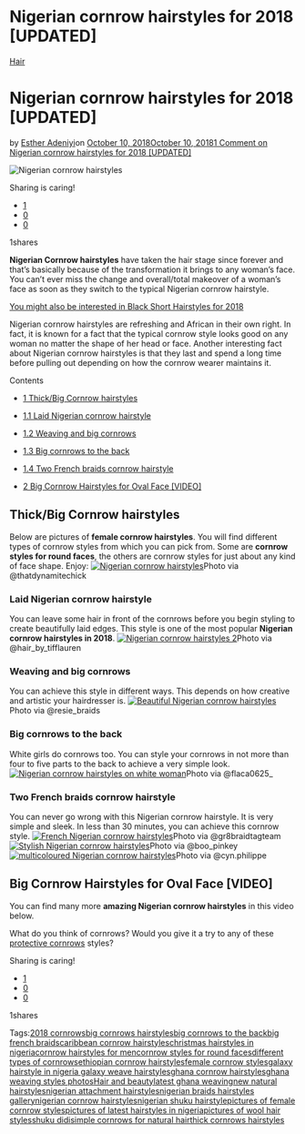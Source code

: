 # Nigerian cornrow hairstyles for 2018 [UPDATED]

[Hair](https://estheradeniyi.com/category/hair/)
# Nigerian cornrow hairstyles for 2018 [UPDATED]

by [Esther Adeniyi](https://estheradeniyi.com/author/esther-adeniyi/)on [October 10, 2018October 10, 2018](https://estheradeniyi.com/nigerian-cornrow-hairstyles/)[1 Comment on Nigerian cornrow hairstyles for 2018 [UPDATED]](https://estheradeniyi.com/nigerian-cornrow-hairstyles/#comments)

![Nigerian cornrow hairstyles](images\PhotoGrid_1462160352545.jpg)

Sharing is caring!

- [1](https://www.facebook.com/sharer/sharer.php?u=https%3A%2F%2Festheradeniyi.com%2Fnigerian-cornrow-hairstyles%2F&amp;t=Nigerian%20cornrow%20hairstyles%20for%202018%20%5BUPDATED%5D)
- [0](https://twitter.com/intent/tweet?text=Nigerian%20cornrow%20hairstyles%20for%202018%20%5BUPDATED%5D&amp;url=https%3A%2F%2Festheradeniyi.com%2Fnigerian-cornrow-hairstyles%2F)
- [0](#)

1shares

**Nigerian Cornrow hairstyles** have taken the hair stage since forever and that&#x2019;s basically because of the transformation it brings to any woman&#x2019;s face. You can&#x2019;t ever miss the change and overall/total makeover of a woman&#x2019;s face as soon as they switch to the typical Nigerian cornrow hairstyle.

[You might also be interested in Black Short Hairstyles for 2018](https://estheradeniyi.com/black-short-hairstyles-2018/)

Nigerian cornrow hairstyles are refreshing and African in their own right. In fact, it is known for a fact that the typical cornrow style looks good on any woman no matter the shape of her head or face. Another interesting fact about Nigerian cornrow hairstyles is that they last and spend a long time before pulling out depending on how the cornrow wearer maintains it.

Contents

- [1 Thick/Big Cornrow hairstyles](#ThickBig_Cornrow_hairstyles)
- [1.1 Laid Nigerian cornrow hairstyle](#Laid_Nigerian_cornrow_hairstyle)
- [1.2 Weaving and big cornrows](#Weaving_and_big_cornrows)
- [1.3 Big cornrows to the back](#Big_cornrows_to_the_back)
- [1.4 Two French braids cornrow hairstyle](#Two_French_braids_cornrow_hairstyle)

- [2 Big Cornrow Hairstyles for Oval Face [VIDEO]](#Big_Cornrow_Hairstyles_for_Oval_Face_VIDEO)

## Thick/Big Cornrow hairstyles

Below are pictures of **female cornrow hairstyles**. You will find different types of cornrow styles from which you can pick from. Some are **cornrow styles for round faces**, the others are cornrow styles for just about any kind of face shape. Enjoy:
[![Nigerian cornrow hairstyles](images\PhotoGrid_1462160352545.jpg)](images\PhotoGrid_1462160352545.jpg)Photo via @thatdynamitechick
### Laid Nigerian cornrow hairstyle

You can leave some hair in front of the cornrows before you begin styling to create beautifully laid edges. This style is one of the most popular **Nigerian cornrow&#xA0;hairstyles in 2018**.
[![Nigerian cornrow hairstyles 2](images\PhotoGrid_1462161921553.jpg)](images\PhotoGrid_1462161921553.jpg)Photo via @hair_by_tifflauren
### Weaving and big cornrows

You can achieve this style in different ways. This depends on how creative and artistic your hairdresser is.
[![Beautiful Nigerian cornrow hairstyles](images\PhotoGrid_1462161804411.jpg)](images\PhotoGrid_1462161804411.jpg)Photo via @resie_braids
### Big cornrows to the back

White girls do cornrows too. You can style your cornrows in not more than four to five parts to the back to achieve a very simple look.
[![Nigerian cornrow hairstyles on white woman](images\PhotoGrid_1462162315561.jpg)](images\PhotoGrid_1462162315561.jpg)Photo via @flaca0625_
### Two French braids cornrow hairstyle

You can never go wrong with this Nigerian cornrow hairstyle. It is very simple and sleek. In less than 30 minutes, you can achieve this cornrow style.
[![French Nigerian cornrow hairstyles](images\PhotoGrid_1462161645012.jpg)](images\PhotoGrid_1462161645012.jpg)Photo via @gr8braidtagteam[![Stylish Nigerian cornrow hairstyles](images\PhotoGrid_1462161399273.jpg)](images\PhotoGrid_1462161399273.jpg)Photo via @boo_pinkey[![multicoloured Nigerian cornrow hairstyles](images\PhotoGrid_1462161526901.jpg)](images\PhotoGrid_1462161526901.jpg)Photo via @cyn.philippe
&#xA0;

## Big Cornrow Hairstyles for Oval Face [VIDEO]

You can find many more **amazing Nigerian cornrow hairstyles** in this video below.

What do you think of cornrows? Would you give it a try to any of these [protective cornrows](https://therighthairstyles.com/top-5-easy-showy-protective-hairstyles-for-natural-hair/)&#xA0;styles?

Sharing is caring!

- [1](https://www.facebook.com/sharer/sharer.php?u=https%3A%2F%2Festheradeniyi.com%2Fnigerian-cornrow-hairstyles%2F&amp;t=Nigerian%20cornrow%20hairstyles%20for%202018%20%5BUPDATED%5D)
- [0](https://twitter.com/intent/tweet?text=Nigerian%20cornrow%20hairstyles%20for%202018%20%5BUPDATED%5D&amp;url=https%3A%2F%2Festheradeniyi.com%2Fnigerian-cornrow-hairstyles%2F)
- [0](#)

1shares

Tags:[2018 cornrows](https://estheradeniyi.com/tag/2018-cornrows/)[big cornrows hairstyles](https://estheradeniyi.com/tag/big-cornrows-hairstyles/)[big cornrows to the back](https://estheradeniyi.com/tag/big-cornrows-to-the-back/)[big french braids](https://estheradeniyi.com/tag/big-french-braids/)[caribbean cornrow hairstyles](https://estheradeniyi.com/tag/caribbean-cornrow-hairstyles/)[christmas hairstyles in nigeria](https://estheradeniyi.com/tag/christmas-hairstyles-in-nigeria/)[cornrow hairstyles for men](https://estheradeniyi.com/tag/cornrow-hairstyles-for-men/)[cornrow styles for round faces](https://estheradeniyi.com/tag/cornrow-styles-for-round-faces/)[different types of cornrows](https://estheradeniyi.com/tag/different-types-of-cornrows/)[ethiopian cornrow hairstyles](https://estheradeniyi.com/tag/ethiopian-cornrow-hairstyles/)[female cornrow styles](https://estheradeniyi.com/tag/female-cornrow-styles/)[galaxy hairstyle in nigeria galaxy weave hairstyles](https://estheradeniyi.com/tag/galaxy-hairstyle-in-nigeria-galaxy-weave-hairstyles/)[ghana cornrow hairstyles](https://estheradeniyi.com/tag/ghana-cornrow-hairstyles/)[ghana weaving styles photos](https://estheradeniyi.com/tag/ghana-weaving-styles-photos/)[Hair and beauty](https://estheradeniyi.com/tag/hair-and-beauty/)[latest ghana weaving](https://estheradeniyi.com/tag/latest-ghana-weaving/)[new natural hairstyles](https://estheradeniyi.com/tag/new-natural-hairstyles/)[nigerian attachment hairstyles](https://estheradeniyi.com/tag/nigerian-attachment-hairstyles/)[nigerian braids hairstyles gallery](https://estheradeniyi.com/tag/nigerian-braids-hairstyles-gallery/)[nigerian cornrow hairstyles](https://estheradeniyi.com/tag/nigerian-cornrow-hairstyles/)[nigerian shuku hairstyle](https://estheradeniyi.com/tag/nigerian-shuku-hairstyle/)[pictures of female cornrow styles](https://estheradeniyi.com/tag/pictures-of-female-cornrow-styles/)[pictures of latest hairstyles in nigeria](https://estheradeniyi.com/tag/pictures-of-latest-hairstyles-in-nigeria/)[pictures of wool hair styles](https://estheradeniyi.com/tag/pictures-of-wool-hair-styles/)[shuku didi](https://estheradeniyi.com/tag/shuku-didi/)[simple cornrows for natural hair](https://estheradeniyi.com/tag/simple-cornrows-for-natural-hair/)[thick cornrows hairstyles](https://estheradeniyi.com/tag/thick-cornrows-hairstyles/)